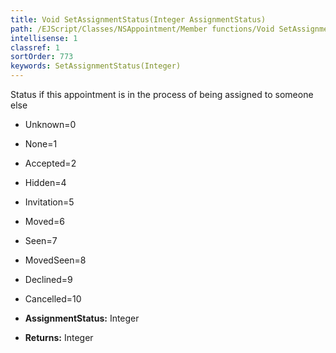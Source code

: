 ```yaml
---
title: Void SetAssignmentStatus(Integer AssignmentStatus)
path: /EJScript/Classes/NSAppointment/Member functions/Void SetAssignmentStatus(Integer p_0)
intellisense: 1
classref: 1
sortOrder: 773
keywords: SetAssignmentStatus(Integer)
---
```



Status if this appointment is in the process of being assigned to someone else

* Unknown=0
* None=1
* Accepted=2
* Hidden=4	
* Invitation=5	
* Moved=6	
* Seen=7	
* MovedSeen=8	
* Declined=9	
* Cancelled=10

* **AssignmentStatus:** Integer
* **Returns:** Integer



